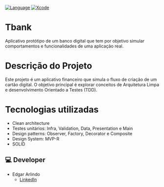 [![Language](https://img.shields.io/badge/Swift-5.0-brightgreen.svg)](http://swift.org)
[![Xcode](https://img.shields.io/badge/Xcode-12.4-brightgreen.svg)](https://developer.apple.com/download/more/)


# Tbank
Aplicativo protótipo de um banco digital que tem por objetivo simular comportamentos e funcionalidades de uma aplicação real.

# Descrição do Projeto

Este projeto é um aplicativo financeiro que simula o fluxo de criação de um cartão digital. O objetivo principal é explorar conceitos de Arquitetura Limpa e desenvolvimento Orientado a Testes (TDD).

# Tecnologias utilizadas
  * Clean architecture
  * Testes unitários: Infra, Validation, Data, Presentation e Main 
  * Design patterns: Observer, Factory, Decorator e Composite
  * Design System: MVP-R
  * SOLID

## 💻 Developer
* Edgar Arlindo
    * [LinkedIn](https://www.linkedin.com/in/edgar-arlindo-394242247/)
